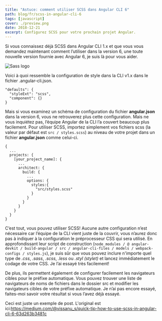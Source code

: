 ```yaml
---
title: "Astuce: comment utiliser SCSS dans Angular CLI 6"
path: blog/fr/scss-in-angular-cli-6
tags: [javascript]
cover: ./preview.png
date: 2018-12-21
excerpt: Configurez SCSS pour votre prochain projet Angular.
---
```


Si vous connaissez déjà SCSS dans Angular CLI 1.x et que vous vous demandez maintenant comment l’utiliser dans la version 6, une toute nouvelle version fournie avec Angular 6, je suis là pour vous aider.

![Sass logo](./sass-image.png "Le logo de Sass")

Voici à quoi ressemble la configuration de style dans la CLI v1.x dans le fichier .angular-cli.json.

```
"defaults": {
  "styleExt": "scss",
  "component": {}
}
```

Mais si vous examinez un schéma de configuration du fichier **angular.json** dans la version 6, vous ne retrouverez plus cette configuration. Mais ne vous inquiétez pas, l’équipe Angular de la CLI l’a couvert beaucoup plus facilement. Pour utiliser SCSS, importez simplement vos fichiers scss (la valeur par défaut est `src / styles.scss`) au niveau de votre projet dans un fichier **angular.json** comme celui-ci.

```
{
  ...
  projects: {
    [your_project_name]: {
      ...
      architect: {
        build: {
          ...
          options: {
            styles:{
              "src/styles.scss"
            }
          }
        }
      }
    }
  }
}
```

C’est tout, vous pouvez utiliser SCSS! Aucune autre configuration n’est nécessaire car l’équipe de la CLI vient juste de la couvrir, vous n’aurez donc pas à indiquer à la configuration le préprocesseur CSS qui sera utilisé. En approfondissant leur script de construction (`node_modules / @ angular-devkit / build-angular / src / angular-cli-files / models / webpack-configs / styles.js`), je suis sûr que vous pouvez inclure n'importe quel type de *.css*, *.sass*, *.scss*, *.less* ou *.styl (stylet)* et lancez immédiatement le codage de votre CSS. Je l’ai essayé très facilement!

De plus, ils permettent également de configurer facilement les navigateurs cibles pour le préfixe automatique. Vous pouvez trouver une liste de navigateurs de noms de fichiers dans le dossier src et modifier les navigateurs cibles de votre préfixe automatique. Je n’ai pas encore essayé, faites-moi savoir votre résultat si vous l’avez déjà essayé.

Ceci est juste un exemple de post. L'original est ici:https://medium.com/@vissanu_s/quick-tip-how-to-use-scss-in-angular-cli-6-63d263b3481c